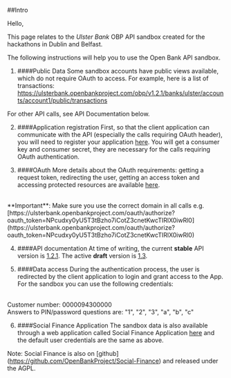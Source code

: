 ##Intro

Hello, 

This page relates to the *Ulster Bank* OBP API sandbox created for the hackathons in Dublin and Belfast.

The following instructions will help you to use the Open Bank API sandbox. 

1. ####Public Data
Some sandbox accounts have public views available, which do not require OAuth to access. For example, here is a list of transactions: 
https://ulsterbank.openbankproject.com/obp/v1.2.1/banks/ulster/accounts/account1/public/transactions

For other API calls, see API Documentation below.

2. ####Application registration
First, so that the client application can communicate with the API (especially the calls requiring OAuth header), you will need to register your application [here](https://apisandbox.openbankproject.com/consumer-registration).
You will get a consumer key and consumer secret, they are necessary for the calls requiring OAuth authentication.

3. ####OAuth
More details about the OAuth requirements: getting a request token, redirecting the user, getting an access token and accessing protected resources are available [here](https://github.com/OpenBankProject/OBP-API/wiki/OAuth-1.0-Server).
<br />
**Important**: Make sure you use the correct domain in all calls e.g. [https://ulsterbank.openbankproject.com/oauth/authorize?oauth_token=NPcudxy0yU5T3tBzho7iCotZ3cnetKwcTIRlX0iwRl0](https://ulsterbank.openbankproject.com/oauth/authorize?oauth_token=NPcudxy0yU5T3tBzho7iCotZ3cnetKwcTIRlX0iwRl0)

4. ####API documentation
At time of writing, the current **stable** API version is [1.2.1](https://github.com/OpenBankProject/OBP-API/wiki/REST-API-V1.2.1). The active **draft** version is [1.3](https://github.com/OpenBankProject/OBP-API/wiki/REST-API-V1.3.0).

5. ####Data access
During the authentication process, the user is redirected by the client application to login and grant access to the App. For the sandbox you can use the following credentials:
<br />
Customer number: 0000094300000
<br />
Answers to PIN/password questions are: "1", "2", "3", "a", "b", "c"

6. ####Social Finance Application
The sandbox data is also available through a web application called Social Finance Application [here](https://ulsterbank-sofi.openbankproject.com/) and the default user credentials are the same as above.

Note: Social Finance is also on [github] (https://github.com/OpenBankProject/Social-Finance) and released under the AGPL. 